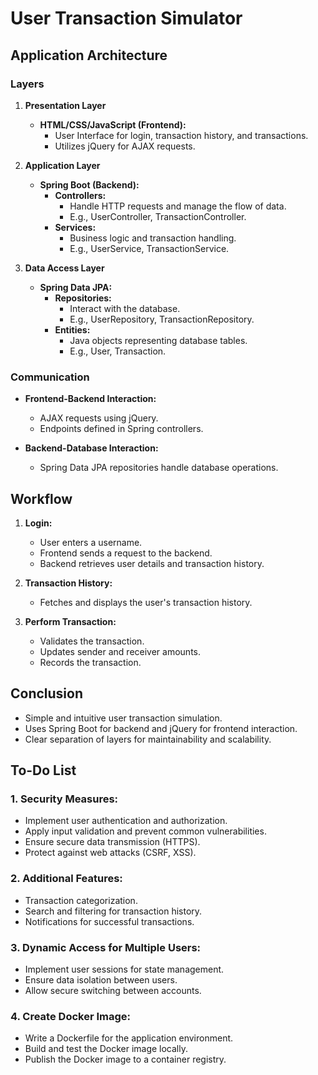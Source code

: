 # User Transaction Simulator

## Application Architecture

### Layers

1. **Presentation Layer**
   - **HTML/CSS/JavaScript (Frontend):**
     - User Interface for login, transaction history, and transactions.
     - Utilizes jQuery for AJAX requests.

2. **Application Layer**
   - **Spring Boot (Backend):**
     - **Controllers:**
       - Handle HTTP requests and manage the flow of data.
       - E.g., UserController, TransactionController.
     - **Services:**
       - Business logic and transaction handling.
       - E.g., UserService, TransactionService.

3. **Data Access Layer**
   - **Spring Data JPA:**
     - **Repositories:**
       - Interact with the database.
       - E.g., UserRepository, TransactionRepository.
     - **Entities:**
       - Java objects representing database tables.
       - E.g., User, Transaction.

### Communication

- **Frontend-Backend Interaction:**
  - AJAX requests using jQuery.
  - Endpoints defined in Spring controllers.

- **Backend-Database Interaction:**
  - Spring Data JPA repositories handle database operations.

## Workflow

1. **Login:**
   - User enters a username.
   - Frontend sends a request to the backend.
   - Backend retrieves user details and transaction history.

2. **Transaction History:**
   - Fetches and displays the user's transaction history.

3. **Perform Transaction:**
   - Validates the transaction.
   - Updates sender and receiver amounts.
   - Records the transaction.

## Conclusion

- Simple and intuitive user transaction simulation.
- Uses Spring Boot for backend and jQuery for frontend interaction.
- Clear separation of layers for maintainability and scalability.

## To-Do List

### 1. Security Measures:
   - Implement user authentication and authorization.
   - Apply input validation and prevent common vulnerabilities.
   - Ensure secure data transmission (HTTPS).
   - Protect against web attacks (CSRF, XSS).

### 2. Additional Features:
   - Transaction categorization.
   - Search and filtering for transaction history.
   - Notifications for successful transactions.

### 3. Dynamic Access for Multiple Users:
   - Implement user sessions for state management.
   - Ensure data isolation between users.
   - Allow secure switching between accounts.

### 4. Create Docker Image:
   - Write a Dockerfile for the application environment.
   - Build and test the Docker image locally.
   - Publish the Docker image to a container registry.
